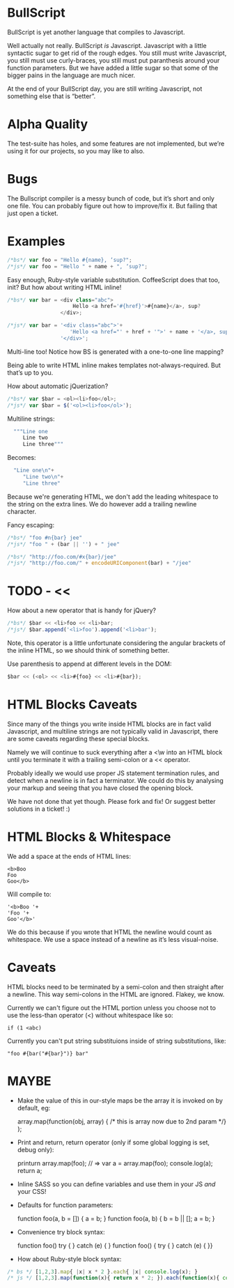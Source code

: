 BullScript
==========
BullScript is yet another language that compiles to Javascript.

Well actually not really. BullScript *is* Javascript. Javascript with a little
syntactic sugar to get rid of the rough edges. You still must write
Javascript, you still must use curly-braces, you still must put paranthesis
around your function parameters. But we have added a little sugar so that
some of the bigger pains in the language are much nicer.

At the end of your BullScript day, you are still writing Javascript, not
something else that is “better”.

Alpha Quality
=============
The test-suite has holes, and some features are not implemented, but we’re
using it for our projects, so you may like to also.

Bugs
====
The Bullscript compiler is a messy bunch of code, but it’s short and only one
file. You can probably figure out how to improve/fix it. But failing that just
open a ticket.

Examples
========

```js
/*bs*/ var foo = "Hello #{name}, ‘sup?";
/*js*/ var foo = "Hello " + name + ", ‘sup?";
```

Easy enough, Ruby-style variable substitution. CoffeeScript does that too,
init? But how about writing HTML inline!

```js
/*bs*/ var bar = <div class="abc">
                     Hello <a href='#{href}'>#{name}</a>, sup?
                 </div>;

/*js*/ var bar = '<div class="abc">'+
                    'Hello <a href="' + href + '">' + name + '</a>, sup?'+
                 '</div>';
```

Multi-line too! Notice how BS is generated with a one-to-one line mapping?

Being able to write HTML inline makes templates not-always-required. But
that’s up to you.

How about automatic jQuerization?

```js
/*bs*/ var $bar = <ol><li>foo</ol>;
/*js*/ var $bar = $('<ol><li>foo</ol>');
```

Multiline strings:

```js
  """Line one
     Line two
     Line three"""
```

Becomes:

```js
  "Line one\n"+
     "Line two\n"+
     "Line three"
```

Because we're generating HTML, we don't add the leading whitespace to the
string on the extra lines. We do however add a trailing newline character.

Fancy escaping:

```js
/*bs*/ "foo #n{bar} jee"
/*js*/ "foo " + (bar || '') + " jee"
```

```js
/*bs*/ "http://foo.com/#x{bar}/jee"
/*js*/ "http://foo.com/" + encodeURIComponent(bar) + "/jee"
```

TODO - <<
=========
How about a new operator that is handy for jQuery?

```js
/*bs*/ $bar << <li>foo << <li>bar;
/*js*/ $bar.append('<li>foo').append('<li>bar');
```

Note, this operator is a little unfortunate considering the angular brackets
of the inline HTML, so we should think of something better.

Use parenthesis to append at different levels in the DOM:

```js
$bar << (<ol> << <li>#{foo} << <li>#{bar});
```

HTML Blocks Caveats
===================
Since many of the things you write inside HTML blocks are in fact valid
Javascript, and multiline strings are not typically valid in Javascript,
there are some caveats regarding these special blocks.

Namely we will continue to suck everything after a <\w into an HTML block
until you terminate it with a trailing semi-colon or a << operator.

Probably ideally we would use proper JS statement termination rules, and
detect when a newline is in fact a terminator. We could do this by analysing
your markup and seeing that you have closed the opening block.

We have not done that yet though. Please fork and fix! Or suggest better
solutions in a ticket! :)


HTML Blocks & Whitespace
========================
We add a space at the ends of HTML lines:

    <b>Boo
    Foo
    Goo</b>

Will compile to:

    '<b>Boo '+
    'Foo '+
    Goo'</b>'

We do this because if you wrote that HTML the newline would count as
whitespace. We use a space instead of a newline as it’s less visual-noise.


Caveats
=======
HTML blocks need to be terminated by a semi-colon and then straight after a
newline. This way semi-colons in the HTML are ignored. Flakey, we know.

Currently we can't figure out the HTML portion unless you choose not to use
the less-than operator (<) without whitespace like so:

    if (1 <abc)

Currently you can't put string substituions inside of string substitutions,
like:

    "foo #{bar("#{bar}")} bar"


MAYBE
=====
* Make the value of this in our-style maps be the array it is invoked on by
default, eg:

    array.map(function(obj, array) { /* this is array now due to 2nd param */} );

* Print and return, return operator (only if some global logging is set, debug only):

    printurn array.map(foo); // => var a = array.map(foo); console.log(a); return a;

* Inline SASS so you can define variables and use them in your JS *and* your CSS!
* Defaults for function parameters:

    function foo(a, b = []) {
        a = b;
    }
    function foo(a, b) { b = b || [];
        a = b;
    }

* Convenience try block syntax:

    function foo() try {
    } catch (e) {
    }
    function foo() { try {
    } catch (e) {
    }}

* How about Ruby-style block syntax:

```js
/* bs */ [1,2,3].map{ |x| x * 2 }.each{ |x| console.log(x); }
/* js */ [1,2,3].map(function(x){ return x * 2; }).each(function(x){ console.log(x); })
```
